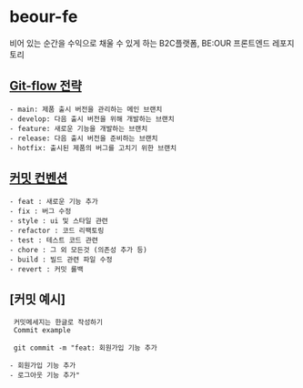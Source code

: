 # beour-fe

비어 있는 순간을 수익으로 채울 수 있게 하는 B2C플랫폼, BE:OUR 프론트엔드 레포지토리

## [Git-flow 전략](https://techblog.woowahan.com/2553/)
```
- main: 제품 출시 버전을 관리하는 메인 브랜치
- develop: 다음 출시 버전을 위해 개발하는 브랜치
- feature: 새로운 기능을 개발하는 브랜치
- release: 다음 출시 버전을 준비하는 브랜치
- hotfix: 출시된 제품의 버그를 고치기 위한 브랜치
```

## [커밋 컨벤션](https://moonnight0.tistory.com/entry/Git-%EC%A2%8B%EC%9D%80-%EC%BB%A4%EB%B0%8B-%EB%A9%94%EC%8B%9C%EC%A7%80%EB%A5%BC-%EC%9E%91%EC%84%B1%ED%95%98%EA%B8%B0-%EC%9C%84%ED%95%9C-%EA%B7%9C%EC%B9%99)
```
- feat : 새로운 기능 추가
- fix : 버그 수정
- style : ui 및 스타일 관련
- refactor : 코드 리팩토링
- test : 테스트 코드 관련
- chore : 그 외 모든것 (의존성 추가 등)
- build : 빌드 관련 파일 수정
- revert : 커밋 롤백
```

## [커밋 예시]
```
 커밋메세지는 한글로 작성하기
 Commit example

 git commit -m "feat: 회원가입 기능 추가

- 회원가입 기능 추가
- 로그아웃 기능 추가"

```
